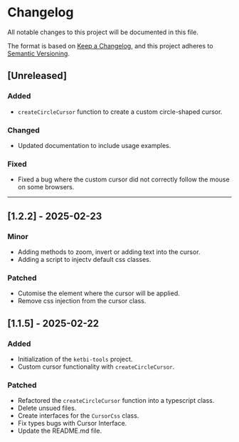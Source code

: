 # Changelog

All notable changes to this project will be documented in this file.

The format is based on [Keep a Changelog](https://keepachangelog.com/en/1.0.0/), and this project adheres to [Semantic Versioning](https://semver.org/).

## [Unreleased]

### Added
- `createCircleCursor` function to create a custom circle-shaped cursor.

### Changed
- Updated documentation to include usage examples.

### Fixed
- Fixed a bug where the custom cursor did not correctly follow the mouse on some browsers.
_____



## [1.2.2] - 2025-02-23
### Minor
- Adding methods to zoom, invert or adding text into the cursor.
- Adding a script to injectv default css classes.
### Patched
- Cutomise the element where the cursor will be applied.
- Remove css injection from the cursor class.




## [1.1.5] - 2025-02-22
### Added
- Initialization of the `ketbi-tools` project.
- Custom cursor functionality with `createCircleCursor`.
### Patched
- Refactored the `createCircleCursor` function into a typescript class.
- Delete unsued files.
- Create interfaces for the `CursorCss` class.
- Fix types bugs with Cursor Interface.
- Update the README.md file.

